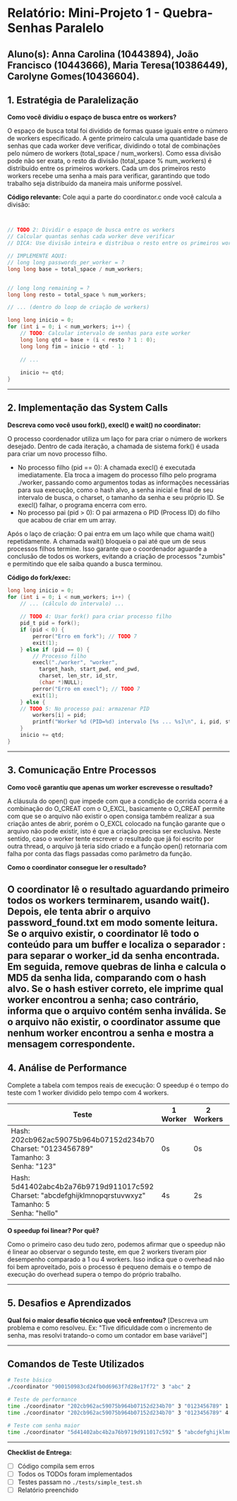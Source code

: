 # Relatório: Mini-Projeto 1 - Quebra-Senhas Paralelo

**Aluno(s):** Anna Carolina (10443894), João Francisco (10443666), Maria Teresa(10386449), Carolyne Gomes(10436604).  
---

## 1. Estratégia de Paralelização


**Como você dividiu o espaço de busca entre os workers?**

O espaço de busca total foi dividido de formas quase iguais entre o número de workers especificado. A gente primeiro calcula uma quantidade base de senhas que cada worker deve verificar, dividindo o total de combinações pelo número de workers (total_space / num_workers). Como essa divisão pode não ser exata, o resto da divisão (total_space % num_workers) é distribuído entre os primeiros workers. Cada um dos primeiros resto workers recebe uma senha a mais para verificar, garantindo que todo trabalho seja distribuído da maneira mais uniforme possível.

**Código relevante:** Cole aqui a parte do coordinator.c onde você calcula a divisão:
```c


// TODO 2: Dividir o espaço de busca entre os workers
// Calcular quantas senhas cada worker deve verificar
// DICA: Use divisão inteira e distribua o resto entre os primeiros workers

// IMPLEMENTE AQUI:
// long long passwords_per_worker = ?
long long base = total_space / num_workers;


// long long remaining = ?
long long resto = total_space % num_workers;

// ... (dentro do loop de criação de workers)

long long inicio = 0; 
for (int i = 0; i < num_workers; i++) {
    // TODO: Calcular intervalo de senhas para este worker
    long long qtd = base + (i < resto ? 1 : 0);
    long long fim = inicio + qtd - 1;
    
    // ...
    
    inicio += qtd;
}
```

---

## 2. Implementação das System Calls

**Descreva como você usou fork(), execl() e wait() no coordinator:**

O processo coordenador utiliza um laço for para criar o número de workers desejado. Dentro de cada iteração, a chamada de sistema fork() é usada para criar um novo processo filho.

* No processo filho (pid == 0): A chamada execl() é executada imediatamente. Ela troca a imagem do processo filho pelo programa ./worker, passando como argumentos todas as informações necessárias para sua execução, como o hash alvo, a senha inicial e final de seu intervalo de busca, o charset, o tamanho da senha e seu próprio ID. Se execl() falhar, o programa encerra com erro.
* No processo pai (pid > 0): O pai armazena o PID (Process ID) do filho que acabou de criar em um array.

Após o laço de criação: O pai entra em um laço while que chama wait() repetidamente. A chamada wait() bloqueia o pai até que um de seus processos filhos termine. Isso garante que o coordenador aguarde a conclusão de todos os workers, evitando a criação de processos "zumbis" e permitindo que ele saiba quando a busca terminou.

**Código do fork/exec:**
```c
long long inicio = 0; 
for (int i = 0; i < num_workers; i++) {
    // ... (cálculo do intervalo) ...
    
    // TODO 4: Usar fork() para criar processo filho
    pid_t pid = fork();
    if (pid < 0) {
        perror("Erro em fork"); // TODO 7
        exit(1);
    } else if (pid == 0) {
        // Processo filho
        execl("./worker", "worker",
          target_hash, start_pwd, end_pwd,
          charset, len_str, id_str,
          (char *)NULL);
        perror("Erro em execl"); // TODO 7
        exit(1);
    } else {
    // TODO 5: No processo pai: armazenar PID
        workers[i] = pid;
        printf("Worker %d (PID=%d) intervalo [%s ... %s]\n", i, pid, start_pwd, end_pwd);
    }
    inicio += qtd;
}
```

---

## 3. Comunicação Entre Processos

**Como você garantiu que apenas um worker escrevesse o resultado?**

A cláusula do open() que impede com que a condição de corrida ocorra é a combinação do O_CREAT com o O_EXCL, basicamente o O_CREAT permite com que se o arquivo não existir o open consiga também realizar a sua criação antes de abrir, porém o O_EXCL colocado na função garante que o arquivo não pode existir, isto é que a criação precisa ser exclusiva. Neste sentido, caso o worker tente escrever o resultado que já foi escrito por outra thread, o arquivo já teria sido criado e a função open() retornaria com falha por conta das flags passadas como parâmetro da função.


**Como o coordinator consegue ler o resultado?**

O coordinator lê o resultado aguardando primeiro todos os workers terminarem, usando wait(). Depois, ele tenta abrir o arquivo password_found.txt em modo somente leitura. Se o arquivo existir, o coordinator lê todo o conteúdo para um buffer e localiza o separador : para separar o worker_id da senha encontrada. Em seguida, remove quebras de linha e calcula o MD5 da senha lida, comparando com o hash alvo. Se o hash estiver correto, ele imprime qual worker encontrou a senha; caso contrário, informa que o arquivo contém senha inválida. Se o arquivo não existir, o coordinator assume que nenhum worker encontrou a senha e mostra a mensagem correspondente.
---

## 4. Análise de Performance
Complete a tabela com tempos reais de execução:
O speedup é o tempo do teste com 1 worker dividido pelo tempo com 4 workers.

| Teste | 1 Worker | 2 Workers | 4 Workers | Speedup (4w) |
|-------|----------|-----------|-----------|--------------|
| Hash: 202cb962ac59075b964b07152d234b70<br>Charset: "0123456789"<br>Tamanho: 3<br>Senha: "123" | 0s | 0s | 0s | 0 |
| Hash: 5d41402abc4b2a76b9719d911017c592<br>Charset: "abcdefghijklmnopqrstuvwxyz"<br>Tamanho: 5<br>Senha: "hello" | 4s | 2s | 8s | 4 |

**O speedup foi linear? Por quê?**

Como o primeiro caso deu tudo zero, podemos afirmar que o speedup não é linear ao observar o segundo teste, em que 2 workers tiveram pior desempenho comparado a 1 ou 4 workers. Isso indica que o overhead não foi bem aproveitado, pois o processo é pequeno demais e o tempo de execução do overhead supera o tempo do próprio trabalho.


---

## 5. Desafios e Aprendizados
**Qual foi o maior desafio técnico que você enfrentou?**
[Descreva um problema e como resolveu. Ex: "Tive dificuldade com o incremento de senha, mas resolvi tratando-o como um contador em base variável"]

---

## Comandos de Teste Utilizados

```bash
# Teste básico
./coordinator "900150983cd24fb0d6963f7d28e17f72" 3 "abc" 2

# Teste de performance
time ./coordinator "202cb962ac59075b964b07152d234b70" 3 "0123456789" 1
time ./coordinator "202cb962ac59075b964b07152d234b70" 3 "0123456789" 4

# Teste com senha maior
time ./coordinator "5d41402abc4b2a76b9719d911017c592" 5 "abcdefghijklmnopqrstuvwxyz" 4
```
---

**Checklist de Entrega:**
- [ ] Código compila sem erros
- [ ] Todos os TODOs foram implementados
- [ ] Testes passam no `./tests/simple_test.sh`
- [ ] Relatório preenchido
